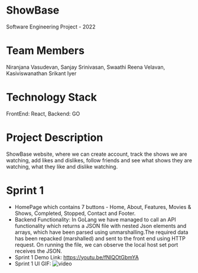# ShowBase
Software Engineering Project - 2022
# Team Members
Niranjana Vasudevan, Sanjay Srinivasan, Swaathi Reena Velavan, Kasiviswanathan Srikant Iyer
# Technology Stack
FrontEnd: React, Backend: GO
# Project Description
ShowBase website, where we can create account, track the shows we are watching, add likes and dislikes, follow friends and see what shows they are watching, 
what they like and dislike watching.
# Sprint 1
- HomePage which contains 7 buttons - Home, About, Features, Movies & Shows, Completed, Stopped, Contact and Footer.
- Backend Functionality: In GoLang we have managed to call an API functionality which returns a JSON file with nested Json elements and arrays, which have been parsed using unmarshalling.The required data has been repacked (marshalled) and sent to the front end using HTTP request. On running the file, we can observe the local host set port receives the JSON.
- Sprint 1 Demo Link: https://youtu.be/fNlQOtGbmYA
- Sprint 1 UI GIF:
![video](https://user-images.githubusercontent.com/71694219/158490462-1cd3c540-0e1a-4e69-ac69-60f4c073feb2.gif)
